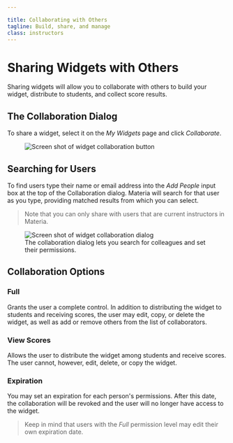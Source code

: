 ```yaml
---

title: Collaborating with Others
tagline: Build, share, and manage
class: instructors
---
```



# Sharing Widgets with Others #

Sharing widgets will allow you to collaborate with others to build your widget, distribute to students, and collect score results.

## The Collaboration Dialog ##

To share a widget, select it on the *My Widgets* page and click *Collaborate*.

<figure>
	<img src="{{ site.baseurl }}/assets/img/collaboration_button.png" alt="Screen shot of widget collaboration button" />
</figure>

## Searching for Users ##

To find users type their name or email address into the *Add People* input box at the top of the Collaboration dialog. Materia will search for that user as you type, providing matched results from which you can select.

> Note that you can only share with users that are current instructors in Materia.

<figure>
	<img src="{{ site.baseurl }}/assets/img/collab_window.png" alt="Screen shot of widget collaboration dialog" />
	<figcaption>
		The collaboration dialog lets you search for colleagues and set their permissions.
	</figcaption>
</figure>

## Collaboration Options ##

### Full ###

Grants the user a complete control. In addition to distributing the widget to students and receiving scores, the user may edit, copy, or delete the widget, as well as add or remove others from the list of collaborators.

### View Scores ###

Allows the user to distribute the widget among students and receive scores. The user cannot, however, edit, delete, or copy the widget.

### Expiration ###

You may set an expiration for each person's permissions. After this date, the collaboration will be revoked and the user will no longer have access to the widget.

> Keep in mind that users with the *Full* permission level may edit their own expiration date.
